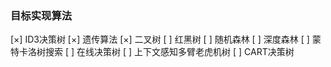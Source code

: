 ### 目标实现算法

[×] ID3决策树
[×] 遗传算法
[×] 二叉树
[ ] 红黑树
[ ] 随机森林
[ ] 深度森林
[ ] 蒙特卡洛树搜索
[ ] 在线决策树
[ ] 上下文感知多臂老虎机树
[ ] CART决策树